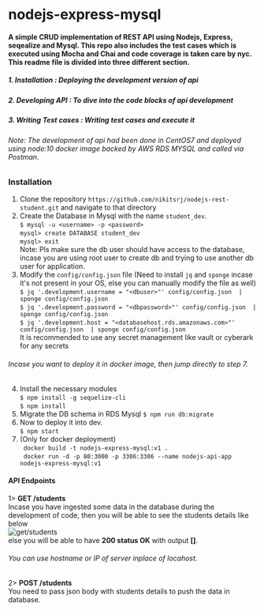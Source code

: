 # nodejs-express-mysql
#### A simple CRUD implementation of REST API using Nodejs, Express, seqealize and Mysql. This repo also includes the test cases which is executed using Mocha and Chai and code coverage is taken care by nyc. This readme file is divided into three different section.
##### 1. Installation : Deploying the development version of api
##### 2. Developing API : To dive into the code blocks of api development
##### 3. Writing Test cases : Writing test cases and execute it 
###### Note: The development of api had been done in CentOS7 and deployed using node:10 docker image backed by AWS RDS MYSQL and called via Postman. 

### Installation
1. Clone the repository ```https://github.com/nikitsrj/nodejs-rest-student.git``` and navigate to that directory
2. Create the Database in Mysql with the name  ``student_dev``.</br>
   ```$ mysql -u <username> -p <password> ``` </br>
   ```mysql> create DATABASE student_dev```</br>
   ```mysql> exit```</br>
 Note: Pls make sure the db user should have access to the database, incase you are using root user to create db and trying to use another db user for application.</br>
3. Modify the ```config/config.json``` file (Need to install ```jq``` and ```sponge``` incase it's not present in your OS, else you can manually modify the file as well) </br>
    ```$ jq '.development.username = "<dbuser>"' config/config.json  | sponge config/config.json ``` </br>
    ```$ jq '.development.password = "<dbpassword>"' config/config.json  | sponge config/config.json```</br>
    ```$ jq '.development.host = "<databasehost.rds.amazonaws.com>"' config/config.json  | sponge config/config.json```</br>
It is recommended to use any secret management like vault or cyberark for any secrets</br>
###### Incase you want to deploy it in docker image, then jump directly to step 7.
4. Install the necessary modules</br>
    ```$ npm install -g sequelize-cli```</br>
    ```$ npm install```</br>
5. Migrate the DB schema in RDS Mysql
    ```$ npm run db:migrate```</br>
6. Now to deploy it into dev.</br>
    ```$ npm start```</br>
7. (Only for docker deployment)</br>
    ``` docker build -t nodejs-express-mysql:v1 .```</br>
    ``` docker run -d -p 80:3000 -p 3306:3306 --name nodejs-api-app nodejs-express-mysql:v1```</br>
#### API Endpoints </br>
1> **GET  /students** </br>
     Incase you have ingested some data in the database during the development of code, then you will be able to see the students details like below</br>
     ![get/students](https://github.com/nikitsrj/nodejs-rest-student/blob/main/Screenshot_20201031_065113.png) </br>
     else you will be able to have **200 status OK** with output **[]**. 
###### You can use hostname or IP of server inplace of locahost.

2> **POST /students** </br>
     You need to pass json body with students details to push the data in database.
     
